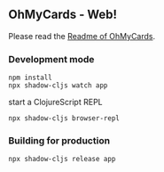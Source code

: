 ## OhMyCards - Web!

Please read the [Readme of OhMyCards](https://github.com/vitorqb/oh-my-cards).

### Development mode
```
npm install
npx shadow-cljs watch app
```
start a ClojureScript REPL
```
npx shadow-cljs browser-repl
```
### Building for production

```
npx shadow-cljs release app
```
